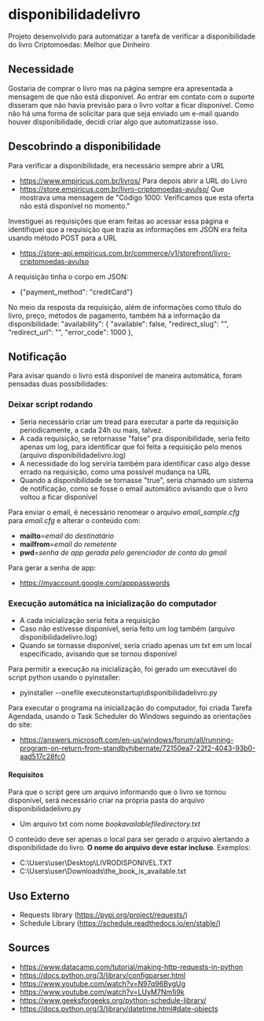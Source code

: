 # disponibilidadelivro
Projeto desenvolvido para automatizar a tarefa de verificar a disponibilidade do livro Criptomoedas: Melhor que Dinheiro

## Necessidade
Gostaria de comprar o livro mas na página sempre era apresentada a mensagem de que não está disponível. Ao entrar em contato com o suporte disseram que não havia previsão para o livro voltar a ficar disponível.
Como não há uma forma de solicitar para que seja enviado um e-mail quando houver disponibilidade, decidi criar algo que automatizasse isso.

## Descobrindo a disponibilidade
Para verificar a disponibilidade, era necessário sempre abrir a URL
 - https://www.empiricus.com.br/livros/
Para depois abrir a URL do Livro
 - https://store.empiricus.com.br/livro-criptomoedas-avulso/
Que mostrava uma mensagem de "Código 1000: Verificamos que esta oferta não está disponível no momento."

Investiguei as requisições que eram feitas ao acessar essa página e identifiquei que a requisição que trazia as informações em JSON era feita usando método POST para a URL
 - https://store-api.empiricus.com.br/commerce/v1/storefront/livro-criptomoedas-avulso

A requisição tinha o corpo em JSON:
 - {"payment_method": "creditCard"}

No meio da resposta da requisição, além de informações como título do livro, preço, métodos de pagamento, também há a informação da disponibilidade:
"availability": {
    "available": false,
    "redirect_slug": "",
    "redirect_url": "",
    "error_code": 1000
},

## Notificação
Para avisar quando o livro está disponível de maneira automática, foram pensadas duas possibilidades:

### Deixar script rodando
 - Seria necessário criar um tread para executar a parte da requisição periodicamente, a cada 24h ou mais, talvez.
 - A cada requisição, se retornasse "false" pra disponibilidade, seria feito apenas um log, para identificar que foi feita a requisição pelo menos (arquivo disponibilidadelivro.log)
 - A necessidade do log serviria também para identificar caso algo desse errado na requisição, como uma possível mudança na URL
 - Quando a disponibilidade se tornasse "true", seria chamado um sistema de notificação, como se fosse o email automático avisando que o livro voltou a ficar disponível

Para enviar o email, é necessário renomear o arquivo *email_sample.cfg* para *email.cfg* e alterar o conteúdo com:
 - **mailto**=*email do destinatário*
 - **mailfrom**=*email do remetente*
 - **pwd**=*senha de app gerada pelo gerenciador de conta do gmail*

Para gerar a senha de app:
 - https://myaccount.google.com/apppasswords

### Execução automática na inicialização do computador
 - A cada inicialização seria feita a requisição
 - Caso não estivesse disponível, seria feito um log também (arquivo disponibilidadelivro.log)
 - Quando se tornasse disponível, seria criado apenas um txt em um local especificado, avisando que se tornou disponível

Para permitir a execução na inicialização, foi gerado um executável do script python usando o pyinstaller:
 - pyinstaller --onefile executeonstartup\disponibilidadelivro.py

Para executar o programa na inicialização do computador, foi criada Tarefa Agendada, usando o Task Scheduler do Windows seguindo as orientações do site:
 - https://answers.microsoft.com/en-us/windows/forum/all/running-program-on-return-from-standbyhibernate/72150ea7-22f2-4043-93b0-aad517c28fc0

#### Requisitos
Para que o script gere um arquivo informando que o livro se tornou disponível, será necessário criar na própria pasta do arquivo disponibilidadelivro.py
 - Um arquivo txt com nome *bookavailablefiledirectory.txt*

O conteúdo deve ser apenas o local para ser gerado o arquivo alertando a disponibilidade do livro. **O nome do arquivo deve estar incluso**.
Exemplos:
 - C:\Users\user\Desktop\LIVRODISPONIVEL.TXT
 - C:\Users\user\Downloads\the_book_is_available.txt

## Uso Externo
 - Requests library (https://pypi.org/project/requests/)
 - Schedule Library (https://schedule.readthedocs.io/en/stable/)

## Sources
 - https://www.datacamp.com/tutorial/making-http-requests-in-python
 - https://docs.python.org/3/library/configparser.html
 - https://www.youtube.com/watch?v=N97q96BygUg
 - https://www.youtube.com/watch?v=LUyM7Nm1i9k
 - https://www.geeksforgeeks.org/python-schedule-library/
 - https://docs.python.org/3/library/datetime.html#date-objects
